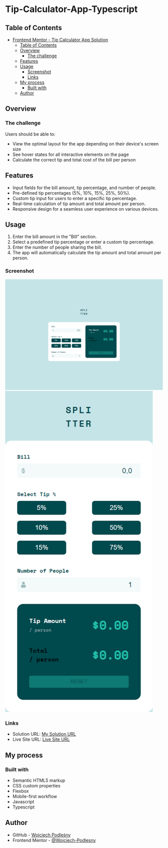 # Tip-Calculator-App-Typescript

## Table of Contents 

- [Frontend Mentor - Tip Calculator App Solution](#frontend-mentor----tip-calculator-app-solution)
  - [Table of Contents](#table-of-contents)
  - [Overview](#overview)
    - [The challenge](#the-challenge)
  - [Features](#features)
  - [Usage](#usage)
    - [Screenshot](#screenshot-)
    - [Links](#links)
  - [My process](#my-process)
    - [Built with](#built-with)
  - [Author](#author)

## Overview 

### The challenge 

Users should be able to:

- View the optimal layout for the app depending on their device's screen size
- See hover states for all interactive elements on the page
- Calculate the correct tip and total cost of the bill per person

## Features 

- Input fields for the bill amount, tip percentage, and number of people.
- Pre-defined tip percentages (5%, 10%, 15%, 25%, 50%).
- Custom tip input for users to enter a specific tip percentage.
- Real-time calculation of tip amount and total amount per person.
- Responsive design for a seamless user experience on various devices.

## Usage 

1. Enter the bill amount in the "Bill" section.
2. Select a predefined tip percentage or enter a custom tip percentage.
3. Enter the number of people sharing the bill.
4. The app will automatically calculate the tip amount and total amount per person.


### Screenshot 

![Desktop Design](./src/img/screenshots/Screenshot_Desktop.png)
![Mobile Design](./src/img/screenshots/Screenshot_Mobile.png)

### Links 

- Solution URL: [My Solution URL](https://github.com/Wojciech-Podlesny/Tip-Calculator-App-Typescript)
- Live Site URL: [Live Site URL](https://wojciech-podlesny.github.io/Tip-Calculator-App-Typescript/)

## My process 

### Built with 

- Semantic HTML5 markup
- CSS custom properties
- Flexbox
- Mobile-first workflow
- Javascript
- Typescript

## Author 

- GitHub - [Wojciech Podleśny](https://github.com/Wojciech-Podlesny)
- Frontend Mentor - [@Wojciech-Podlesny](https://www.frontendmentor.io/profile/Wojciech-Podlesny)

